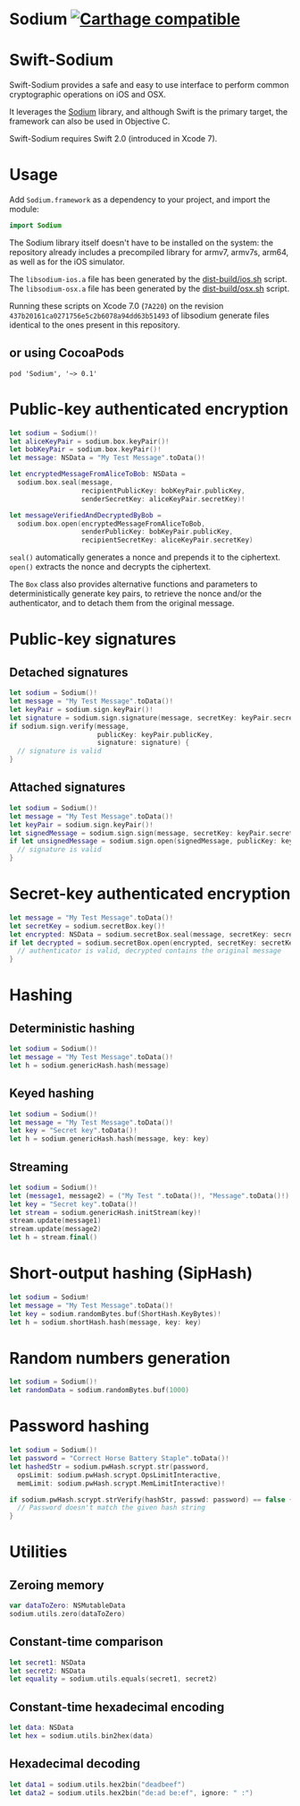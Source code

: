 # Sodium [![Carthage compatible](https://img.shields.io/badge/Carthage-compatible-4BC51D.svg?style=flat)](https://github.com/Carthage/Carthage)

Swift-Sodium
=============

Swift-Sodium provides a safe and easy to use interface to perform
common cryptographic operations on iOS and OSX.

It leverages the [Sodium](https://download.libsodium.org/doc/) library,
and although Swift is the primary target, the framework can also be used in
Objective C.

Swift-Sodium requires Swift 2.0 (introduced in Xcode 7).

Usage
=====

Add `Sodium.framework` as a dependency to your project, and import the module:
```swift
import Sodium
```

The Sodium library itself doesn't have to be installed on the system: the
repository already includes a precompiled library for armv7, armv7s,
arm64, as well as for the iOS simulator.

The `libsodium-ios.a` file has been generated by the
[dist-build/ios.sh](https://github.com/jedisct1/libsodium/blob/master/dist-build/ios.sh)
script.
The `libsodium-osx.a` file has been generated by the
[dist-build/osx.sh](https://github.com/jedisct1/libsodium/blob/master/dist-build/osx.sh)
script.

Running these scripts on Xcode 7.0 (`7A220`) on the revision
`437b20161ca0271756e5c2b6078a94dd63b51493` of libsodium generate files
identical to the ones present in this repository.

or using CocoaPods
------------------

```
pod 'Sodium', '~> 0.1'
```

Public-key authenticated encryption
===================================

```swift
let sodium = Sodium()!
let aliceKeyPair = sodium.box.keyPair()!
let bobKeyPair = sodium.box.keyPair()!
let message: NSData = "My Test Message".toData()!

let encryptedMessageFromAliceToBob: NSData =
  sodium.box.seal(message,
                  recipientPublicKey: bobKeyPair.publicKey,
                  senderSecretKey: aliceKeyPair.secretKey)!

let messageVerifiedAndDecryptedByBob =
  sodium.box.open(encryptedMessageFromAliceToBob,
                  senderPublicKey: bobKeyPair.publicKey,
                  recipientSecretKey: aliceKeyPair.secretKey)
```

`seal()` automatically generates a nonce and prepends it to the
ciphertext. `open()` extracts the nonce and decrypts the ciphertext.

The `Box` class also provides alternative functions and parameters to
deterministically generate key pairs, to retrieve the nonce and/or the
authenticator, and to detach them from the original message.

Public-key signatures
=====================

Detached signatures
-------------------

```swift
let sodium = Sodium()!
let message = "My Test Message".toData()!
let keyPair = sodium.sign.keyPair()!
let signature = sodium.sign.signature(message, secretKey: keyPair.secretKey)!
if sodium.sign.verify(message,
                      publicKey: keyPair.publicKey,
                      signature: signature) {
  // signature is valid
}
```

Attached signatures
-------------------

```swift
let sodium = Sodium()!
let message = "My Test Message".toData()!
let keyPair = sodium.sign.keyPair()!
let signedMessage = sodium.sign.sign(message, secretKey: keyPair.secretKey)!
if let unsignedMessage = sodium.sign.open(signedMessage, publicKey: keyPair.publicKey) {
  // signature is valid
}
```

Secret-key authenticated encryption
===================================

```swift
let message = "My Test Message".toData()!
let secretKey = sodium.secretBox.key()!
let encrypted: NSData = sodium.secretBox.seal(message, secretKey: secretKey)!
if let decrypted = sodium.secretBox.open(encrypted, secretKey: secretKey) {
  // authenticator is valid, decrypted contains the original message
}
```

Hashing
=======

Deterministic hashing
---------------------

```swift
let sodium = Sodium()!
let message = "My Test Message".toData()!
let h = sodium.genericHash.hash(message)
```

Keyed hashing
-------------

```swift
let sodium = Sodium()!
let message = "My Test Message".toData()!
let key = "Secret key".toData()!
let h = sodium.genericHash.hash(message, key: key)
```

Streaming
---------

```swift
let sodium = Sodium()!
let (message1, message2) = ("My Test ".toData()!, "Message".toData()!)
let key = "Secret key".toData()!
let stream = sodium.genericHash.initStream(key)!
stream.update(message1)
stream.update(message2)
let h = stream.final()
```

Short-output hashing (SipHash)
==============================

```swift
let sodium = Sodium!
let message = "My Test Message".toData()!
let key = sodium.randomBytes.buf(ShortHash.KeyBytes)!
let h = sodium.shortHash.hash(message, key: key)
```

Random numbers generation
=========================

```swift
let sodium = Sodium()!
let randomData = sodium.randomBytes.buf(1000)
```

Password hashing
================
```swift
let sodium = Sodium()!
let password = "Correct Horse Battery Staple".toData()!
let hashedStr = sodium.pwHash.scrypt.str(password,
  opsLimit: sodium.pwHash.scrypt.OpsLimitInteractive,
  memLimit: sodium.pwHash.scrypt.MemLimitInteractive)!

if sodium.pwHash.scrypt.strVerify(hashStr, passwd: password) == false {
  // Password doesn't match the given hash string
}
```

Utilities
=========

Zeroing memory
--------------

```swift
var dataToZero: NSMutableData
sodium.utils.zero(dataToZero)
```

Constant-time comparison
------------------------

```swift
let secret1: NSData
let secret2: NSData
let equality = sodium.utils.equals(secret1, secret2)
```

Constant-time hexadecimal encoding
----------------------------------

```swift
let data: NSData
let hex = sodium.utils.bin2hex(data)
```

Hexadecimal decoding
--------------------

```swift
let data1 = sodium.utils.hex2bin("deadbeef")
let data2 = sodium.utils.hex2bin("de:ad be:ef", ignore: " :")
```
